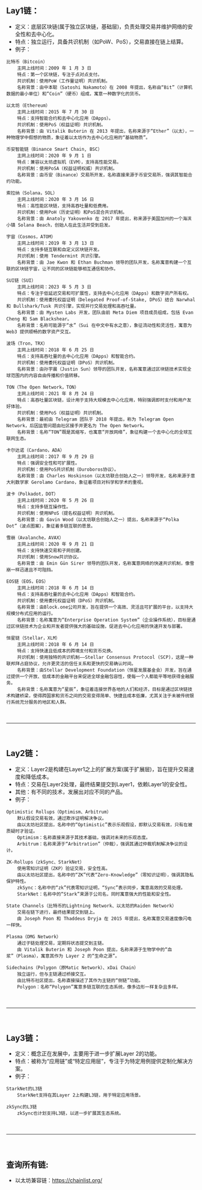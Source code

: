 ## Lay1链：
- 定义：底层区块链(属于独立区块链，基础层)，负责处理交易并维护网络的安全性和去中心化。
- 特点：独立运行，具备共识机制（如PoW、PoS），交易直接在链上结算。
- 例子：
```
比特币（Bitcoin）
    主网上线时间：2009 年 1 月 3 日
    特点：第一个区块链，专注于点对点支付。
    共识机制：使用PoW（工作量证明）共识机制。
    名称背景：由中本聪（Satoshi Nakamoto）在 2008 年提出，名称由“Bit”（计算机数据的最小单位）和“Coin”（硬币）组成，寓意一种数字化的货币。

以太坊（Ethereum）
    主网上线时间：2015 年 7 月 30 日
    特点：支持智能合约和去中心化应用（DApps）。
    共识机制：使用PoS（权益证明）共识机制。
    名称背景：由 Vitalik Buterin 在 2013 年提出，名称来源于“Ether”（以太），一种物理学中假想的物质，象征着以太坊作为去中心化应用的“基础物质”。    

币安智能链（Binance Smart Chain, BSC）
    主网上线时间：2020 年 9 月 1 日
    特点：兼容以太坊虚拟机（EVM），支持高性能交易。
    共识机制：使用PoSA（权益证明权威）共识机制。
    名称背景：由币安（Binance）交易所开发，名称直接来源于币安交易所，强调其智能合约功能。

索拉纳（Solana，SOL）
    主网上线时间：2020 年 3 月 16 日
    特点：高性能区块链，支持高吞吐量和低费用。
    共识机制：使用PoH（历史证明）和PoS混合共识机制。
    名称背景：由 Anatoly Yakovenko 在 2017 年提出，称来源于美国加州的一个海滨小镇 Solana Beach，创始人在此生活并受到启发。

宇宙（Cosmos，ATOM）
    主网上线时间：2019 年 3 月 13 日
    特点：支持多链互联和自定义区块链开发。
    共识机制：使用 Tendermint 共识引擎。
    名称背景：由 Jae Kwon 和 Ethan Buchman 领导的团队开发，名称寓意构建一个互联的区块链宇宙，让不同的区块链能够相互通信和协作。

SUI链（SUI）
    主网上线时间：2023 年 5 月 3 日
    特点：专注于低延迟交易和可扩展性，支持去中心化应用（DApps）和数字资产所有权。
    共识机制：使用委托权益证明（Delegated Proof-of-Stake, DPoS）结合 Narwhal 和 Bullshark/Tusk 共识引擎，实现并行交易处理和高吞吐量。
    名称背景：由 Mysten Labs 开发，团队由前 Meta Diem 项目成员组成，包括 Evan Cheng 和 Sam Blackshear。
    名称背景：名称可能源于“水”（Sui 在中文中有水之意），象征流动性和灵活性，寓意为 Web3 提供顺畅的数字资产交互。
    
波场（Tron，TRX）
    主网上线时间：2018 年 6 月 25 日
    特点：支持高吞吐量的去中心化应用（DApps）和智能合约。
    共识机制：使用委托权益证明（DPoS）共识机制。
    名称背景：由孙宇晨（Justin Sun）领导的团队开发，名称寓意通过区块链技术实现全球范围内的内容自由传播和价值转移。 
    
TON（The Open Network，TON）
    主网上线时间：2021 年 8 月 24 日
    特点：高吞吐量区块链，设计用于支持大规模去中心化应用，特别强调即时支付和用户友好体验。
    共识机制：使用PoS（权益证明）共识机制。
    名称背景：最初由 Telegram 团队于 2018 年提出，称为 Telegram Open Network，后因监管问题由社区接手并更名为 The Open Network。
    名称背景：名称“TON”既是其缩写，也寓意“开放网络”，象征构建一个去中心化的全球互联网生态。 
        
卡尔达诺（Cardano，ADA）
    主网上线时间：2017 年 9 月 29 日
    特点：强调安全性和可扩展性。
    共识机制：使用PoS共识机制（Ouroboros协议）。    
    名称背景：由 Charles Hoskinson（以太坊联合创始人之一）领导开发，名称来源于意大利数学家 Gerolamo Cardano，象征着项目对科学和学术的重视。

波卡（Polkadot，DOT）
    主网上线时间：2020 年 5 月 26 日
    特点：支持多链互操作性。
    共识机制：使用NPoS（提名权益证明）共识机制。
    名称背景：由 Gavin Wood（以太坊联合创始人之一）提出，名称来源于“Polka Dot”（波点图案），象征着多链互联的愿景。

雪崩（Avalanche，AVAX）
    主网上线时间：2020 年 9 月 21 日
    特点：支持快速交易和子网创建。
    共识机制：使用Snow共识协议。
    名称背景：由 Emin Gün Sirer 领导的团队开发，名称寓意网络的快速共识机制，像雪崩一样迅速且不可阻挡。

EOS链（EOS，EOS）
    主网上线时间：2018 年 6 月 14 日
    特点：支持高吞吐量的去中心化应用（DApps）和智能合约。
    共识机制：使用委托权益证明（DPoS）共识机制。
    名称背景：由Block.one公司开发，旨在提供一个高效、灵活且可扩展的平台，以支持大规模分布式应用的运行。
    名称背景：名称寓意为“Enterprise Operation System”（企业操作系统），目标是通过区块链技术为企业和开发者提供强大的基础设施，促进去中心化应用的快速开发与部署。 

恒星链（Stellar，XLM）
    主网上线时间：2018 年 6 月 14 日
    特点：支持快速且低成本的跨境支付和货币兑换。
    共识机制：使用独特的共识机制——Stellar Consensus Protocol (SCP)，这是一种联邦拜占庭协议，允许更灵活的信任关系和更快的交易确认时间。
    名称背景：由Stellar Development Foundation（恒星发展基金会）开发，旨在通过提供一个开放、低成本的金融平台来促进全球金融包容性，使每一个人都能平等地获得金融服务。
    名称背景：名称寓意为“星辰”，象征着连接世界各地的人们和经济，目标是通过区块链技术构建桥梁，使得跨国家和货币之间的交易变得简单、快捷且成本低廉，尤其关注于未被传统银行系统充分服务的地区和人群。         
```

　

---------------------------------------------------------------------------------

　



## Lay2链：
- 定义：Layer2是构建在Layer1之上的扩展方案(属于扩展层)，旨在提升交易速度和降低成本。
- 特点：交易在Layer2处理，最终结果提交到Layer1，依赖Layer1的安全性。
- 其他：有不同的技术，发展出对应不同的产品。
- 例子：
```
Optimistic Rollups（Optimism、Arbitrum）
    默认假设交易有效，通过欺诈证明解决争议。
    由以太坊社区提出，名称中的“Optimistic”表示乐观假设，即默认交易有效，只有在被质疑时才验证。
    Optimism：名称直接来源于其技术基础，强调对未来的乐观态度。
    Arbitrum：名称来源于“Arbitration”（仲裁），强调其通过仲裁机制解决争议的设计。

ZK-Rollups（zkSync、StarkNet）    
    使用零知识证明（ZKP）验证交易，安全性高。
    由以太坊社区提出，名称中的“ZK”代表“Zero-Knowledge”（零知识证明），强调其隐私保护特性。
    zkSync：名称中的“zk”代表零知识证明，“Sync”表示同步，寓意高效的交易处理。
    StarkNet：名称中的“Stark”来源于公司名，同时寓意强大的性能和安全性。

State Channels（比特币的Lightning Network、以太坊的Raiden Network）
    交易在链下进行，最终结果提交到链上。
    由 Joseph Poon 和 Thaddeus Dryja 在 2015 年提出，名称寓意交易速度像闪电一样快。

Plasma（OMG Network）
    通过子链处理交易，定期将状态提交到主链。
    由 Vitalik Buterin 和 Joseph Poon 提出，名称来源于生物学中的“血浆”（Plasma），寓意其作为 Layer 2 的“生命之源”。

Sidechains（Polygon（原Matic Network）、xDai Chain）
    独立运行，但与主链通过桥接交互。
    由比特币社区提出，名称直接描述了其作为主链的“侧链”功能。
    Polygon：名称“Polygon”寓意多链互联的生态系统，像多边形一样复杂且多样。
```

　

---------------------------------------------------------------------------------

　



## Lay3链：
- 定义：概念正在发展中，主要用于进一步扩展Layer 2的功能。
- 特点：被称为“应用链”或“特定应用层”，专注于为特定用例提供定制化解决方案。
- 例子：
```
StarkNet的L3链
    StarkNet支持在其Layer 2上构建L3链，用于特定应用场景。

zkSync的L3链
    zkSync也计划支持L3链，以进一步扩展其生态系统。
```

　

---------------------------------------------------------------------------------

　



## 查询所有链:
- 以太坊兼容链：https://chainlist.org/
